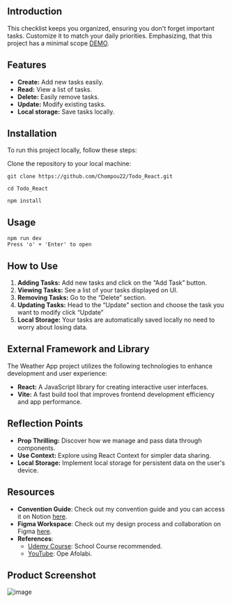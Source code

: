 ## Introduction

This checklist keeps you organized, ensuring you don't forget important tasks. Customize it to match your daily priorities. Emphasizing, that this project has a minimal scope [DEMO](https://todo-list-v2-opal.vercel.app/).

## Features

- **Create:** Add new tasks easily.
- **Read:** View a list of tasks.
- **Delete:** Easily remove tasks.
- **Update:** Modify existing tasks.
- **Local storage:** Save tasks locally.

## Installation

To run this project locally, follow these steps:

Clone the repository to your local machine:

```
git clone https://github.com/Chompou22/Todo_React.git

cd Todo_React

npm install
```

## Usage

```
npm run dev
Press 'o' + 'Enter' to open
```

## How to Use

1. **Adding Tasks:** Add new tasks and click on the “Add Task” button.
2. **Viewing Tasks:** See a list of your tasks displayed on UI. 
3. **Removing Tasks:** Go to the “Delete” section.
4. **Updating Tasks:** Head to the “Update” section and choose the task you want to modify click “Update”
5. **Local Storage:** Your tasks are automatically saved locally no need to worry about losing data.

## External Framework and Library

The Weather App project utilizes the following technologies to enhance development and user experience:

- **React:** A JavaScript library for creating interactive user interfaces.
- **Vite:** A fast build tool that improves frontend development efficiency and app performance.

## Reflection Points

- **Prop Thrilling:** Discover how we manage and pass data through components.
- **Use Context:** Explore using React Context for simpler data sharing.
- **Local Storage:**  Implement local storage for persistent data on the user's device.

## Resources

- **Convention Guide**: Check out my convention guide and you can access it on Notion [here](https://www.notion.so/Convention-Guide-71d419202cd242c8b585d9c346d77933?pvs=21).
- **Figma Workspace**: Check out my design process and collaboration on Figma [here](https://www.figma.com/file/VpBno8QJMfDWRY3lpGiqNU/Todo?type=design&node-id=0%3A1&mode=design&t=KFCwqu5JGrpyuM0s-1).
- **References**:
    - [Udemy Course](https://anbschool.udemy.com/course/react-redux/learn/lecture/34694140#overview): School Course recommended.
    - [YouTube](https://youtu.be/LoYbN6qoQHA?si=Hea10Rii9_ZpHLi5): Ope Afolabi.

## Product Screenshot

![image](https://github.com/Chompou22/Todo_List_v2/assets/102459445/0585dbea-7b67-426e-b41c-1134f9683fc8)

